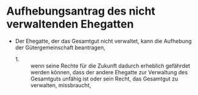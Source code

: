# Aufhebungsantrag des nicht verwaltenden Ehegatten

- Der Ehegatte, der das Gesamtgut nicht verwaltet, kann die Aufhebung der Gütergemeinschaft beantragen, <dl style="font-weight:normal;font-style:normal;text-decoration:none;"><dt>1.</dt><dd style="font-weight:normal;font-style:normal;text-decoration:none;"><div>wenn seine Rechte für die Zukunft dadurch erheblich gefährdet werden können, dass der andere Ehegatte zur Verwaltung des Gesamtguts unfähig ist oder sein Recht, das Gesamtgut zu verwalten, missbraucht,

